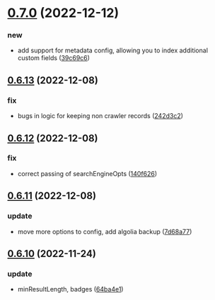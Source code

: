 # [0.7.0](https://github.com/giladbeer/node-spider/compare/v0.6.13...v0.7.0) (2022-12-12)


### new

* add support for metadata config, allowing you to index additional custom fields ([39c69c6](https://github.com/giladbeer/node-spider/commit/39c69c6dee1258557c177b4ece669cd6941232c4))



## [0.6.13](https://github.com/giladbeer/node-spider/compare/v0.6.12...v0.6.13) (2022-12-08)


### fix

* bugs in logic for keeping non crawler records ([242d3c2](https://github.com/giladbeer/node-spider/commit/242d3c209c6f991f578cfec58d4e1ea1a1d67092))



## [0.6.12](https://github.com/giladbeer/node-spider/compare/v0.6.11...v0.6.12) (2022-12-08)


### fix

* correct passing of searchEngineOpts ([140f626](https://github.com/giladbeer/node-spider/commit/140f62659691f2bb92d00db88868329aabcee657))



## [0.6.11](https://github.com/giladbeer/node-spider/compare/v0.6.10...v0.6.11) (2022-12-08)


### update

* move more options to config, add algolia backup ([7d68a77](https://github.com/giladbeer/node-spider/commit/7d68a77a104cfa2dee7e7e34ea5ad603535654ce))



## [0.6.10](https://github.com/giladbeer/node-spider/compare/v0.6.9...v0.6.10) (2022-11-24)


### update

* minResultLength, badges ([64ba4e1](https://github.com/giladbeer/node-spider/commit/64ba4e1e42c6325787e67d8de0608e3cee49772c))



